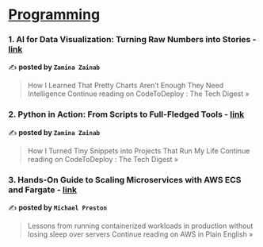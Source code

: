 
<h1><a href=https://medium.com/tag/programming/recommended target="_blank" rel="noopener noreferrer">Programming</a></h1>
<h3>1. AI for Data Visualization: Turning Raw Numbers into Stories - <a href="https://medium.com/codetodeploy/ai-for-data-visualization-turning-raw-numbers-into-stories-a9ec597cb6c9?source=rss------programming-5" target="_blank" rel="noopener noreferrer">link</a></h3>

✍️ **posted by `Zamina Zainab`**

<blockquote>How I Learned That Pretty Charts Aren’t Enough They Need Intelligence
Continue reading on CodeToDeploy : The Tech Digest »</blockquote>

<h3>2. Python in Action: From Scripts to Full-Fledged Tools - <a href="https://medium.com/codetodeploy/python-in-action-from-scripts-to-full-fledged-tools-3f4723f42169?source=rss------programming-5" target="_blank" rel="noopener noreferrer">link</a></h3>

✍️ **posted by `Zamina Zainab`**

<blockquote>How I Turned Tiny Snippets into Projects That Run My Life
Continue reading on CodeToDeploy : The Tech Digest »</blockquote>

<h3>3. Hands-On Guide to Scaling Microservices with AWS ECS and Fargate - <a href="https://aws.plainenglish.io/hands-on-guide-to-scaling-microservices-with-aws-ecs-and-fargate-6300e3226839?source=rss------programming-5" target="_blank" rel="noopener noreferrer">link</a></h3>

✍️ **posted by `Michael Preston`**

<blockquote>Lessons from running containerized workloads in production without losing sleep over servers
Continue reading on AWS in Plain English »</blockquote>

